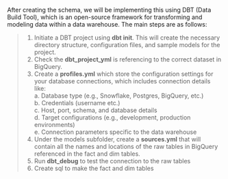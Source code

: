 After creating the schema, we will be implementing this using DBT (Data Build Tool), which is an open-source framework for transforming and modeling data within a data warehouse. The main steps are as follows:

> 1. Initiate a DBT project using **dbt init**. This will create the necessary directory structure, configuration files, and sample models for the project.
> 2. Check the **dbt_project_yml** is referencing to the correct dataset in BigQuery.
> 3. Create a **profiles.yml** which store the configuration settings for your database connections, which includes connection details like:
  <br> a. Database type (e.g., Snowflake, Postgres, BigQuery, etc.)
> <br> b. Credentials (username etc.)
> <br> c. Host, port, schema, and database details
> <br> d. Target configurations (e.g., development, production environments)
> <br> e. Connection parameters specific to the data warehouse
> 4. Under the models subfolder, create a **sources.yml** that will contain all the names and locations of the raw tables in BigQuery referenced in the fact and dim tables.
> 5. Run **dbt_debug** to test the connection to the raw tables
> 6. Create sql to make the fact and dim tables
